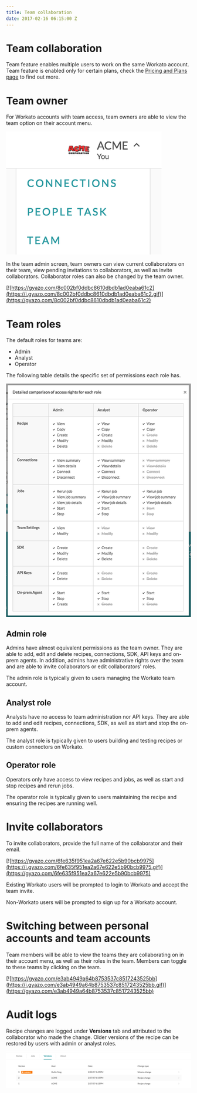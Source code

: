 ```yaml
---
title: Team collaboration
date: 2017-02-16 06:15:00 Z
---
```


# Team collaboration
Team feature enables multiple users to work on the same Workato account. Team feature is enabled only for certain plans, check the [Pricing and Plans page](https://www.workato.com/pricing?audience=general) to find out more.

# Team owner
For Workato accounts with team access, team owners are able to view the team option on their account menu.

![Team option](/_uploads/team-collaboration-docs/team_option.png)

In the team admin screen, team owners can view current collaborators on their team, view pending invitations to collaborators, as well as invite collaborators. Collaborator roles can also be changed by the team owner.

[![https://gyazo.com/8c002bf0ddbc8610dbdb1ad0eaba61c2](https://i.gyazo.com/8c002bf0ddbc8610dbdb1ad0eaba61c2.gif)](https://gyazo.com/8c002bf0ddbc8610dbdb1ad0eaba61c2)

# Team roles
The default roles for teams are:
- Admin
- Analyst
- Operator

The following table details the specific set of permissions each role has.

![Roles table](/_uploads/team-collaboration-docs/roles_table.png)

## Admin role
Admins have almost equivalent permissions as the team owner. They are able to add, edit and delete recipes, connections, SDK, API keys and on-prem agents. In addition, admins have administrative rights over the team and are able to invite collaborators or edit collaborators' roles.

The admin role is typically given to users managing the Workato team account.

## Analyst role
Analysts have no access to team administration nor API keys. They are able to add and edit recipes, connections, SDK, as well as start and stop the on-prem agents.

The analyst role is typically given to users building and testing recipes or custom connectors on Workato.

## Operator role
Operators only have access to view recipes and jobs, as well as start and stop recipes and rerun jobs.

The operator role is typically given to users maintaining the recipe and ensuring the recipes are running well.

# Invite collaborators
To invite collaborators, provide the full name of the collaborator and their email.

[![https://gyazo.com/6fe635f951ea2a67e622e5b90bcb9975](https://i.gyazo.com/6fe635f951ea2a67e622e5b90bcb9975.gif)](https://gyazo.com/6fe635f951ea2a67e622e5b90bcb9975)

Existing Workato users will be prompted to login to Workato and accept the team invite.

Non-Workato users will be prompted to sign up for a Workato account.

# Switching between personal accounts and team accounts
Team members will be able to view the teams they are collaborating on in their account menu, as well as their roles in the team. Members can toggle to these teams by clicking on the team.

[![https://gyazo.com/e3ab4949a64b8753537c8517243525bb](https://i.gyazo.com/e3ab4949a64b8753537c8517243525bb.gif)](https://gyazo.com/e3ab4949a64b8753537c8517243525bb)

# Audit logs
Recipe changes are logged under **Versions** tab and attributed to the collaborator who made the change. Older versions of the recipe can be restored by users with admin or analyst roles.

![Recipe versions](/_uploads/team-collaboration-docs/recipe_versions.png)